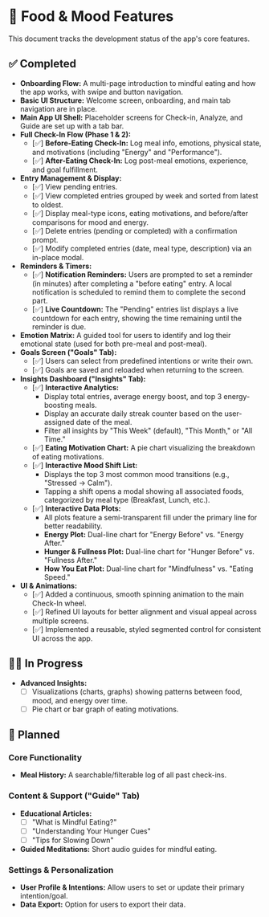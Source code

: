 # 🚧 Food & Mood Features

This document tracks the development status of the app's core features.

## ✅ Completed

-   **Onboarding Flow:** A multi-page introduction to mindful eating and how the app works, with swipe and button navigation.
-   **Basic UI Structure:** Welcome screen, onboarding, and main tab navigation are in place.
-   **Main App UI Shell:** Placeholder screens for Check-in, Analyze, and Guide are set up with a tab bar.
-   **Full Check-In Flow (Phase 1 & 2):**
    -   [✅] **Before-Eating Check-In:** Log meal info, emotions, physical state, and motivations (including "Energy" and "Performance").
    -   [✅] **After-Eating Check-In:** Log post-meal emotions, experience, and goal fulfillment.
-   **Entry Management & Display:**
    -   [✅] View pending entries.
    -   [✅] View completed entries grouped by week and sorted from latest to oldest.
    -   [✅] Display meal-type icons, eating motivations, and before/after comparisons for mood and energy.
    -   [✅] Delete entries (pending or completed) with a confirmation prompt.
    -   [✅] Modify completed entries (date, meal type, description) via an in-place modal.
-   **Reminders & Timers:**
    -   [✅] **Notification Reminders:** Users are prompted to set a reminder (in minutes) after completing a "before eating" entry. A local notification is scheduled to remind them to complete the second part.
    -   [✅] **Live Countdown:** The "Pending" entries list displays a live countdown for each entry, showing the time remaining until the reminder is due.
-   **Emotion Matrix:** A guided tool for users to identify and log their emotional state (used for both pre-meal and post-meal).
-   **Goals Screen ("Goals" Tab):**
    -   [✅] Users can select from predefined intentions or write their own.
    -   [✅] Goals are saved and reloaded when returning to the screen.
-   **Insights Dashboard ("Insights" Tab):**
    -   [✅] **Interactive Analytics:**
        -   Display total entries, average energy boost, and top 3 energy-boosting meals.
        -   Display an accurate daily streak counter based on the user-assigned date of the meal.
        -   Filter all insights by "This Week" (default), "This Month," or "All Time."
    -   [✅] **Eating Motivation Chart:** A pie chart visualizing the breakdown of eating motivations.
    -   [✅] **Interactive Mood Shift List:**
        -   Displays the top 3 most common mood transitions (e.g., "Stressed → Calm").
        -   Tapping a shift opens a modal showing all associated foods, categorized by meal type (Breakfast, Lunch, etc.).
    -   [✅] **Interactive Data Plots:**
        -   All plots feature a semi-transparent fill under the primary line for better readability.
        -   **Energy Plot:** Dual-line chart for "Energy Before" vs. "Energy After."
        -   **Hunger & Fullness Plot:** Dual-line chart for "Hunger Before" vs. "Fullness After."
        -   **How You Eat Plot:** Dual-line chart for "Mindfulness" vs. "Eating Speed."
-   **UI & Animations:**
    -   [✅] Added a continuous, smooth spinning animation to the main Check-In wheel.
    -   [✅] Refined UI layouts for better alignment and visual appeal across multiple screens.
    -   [✅] Implemented a reusable, styled segmented control for consistent UI across the app.

## 🏃‍♀️ In Progress

-   **Advanced Insights:**
    -   [ ] Visualizations (charts, graphs) showing patterns between food, mood, and energy over time.
    -   [ ] Pie chart or bar graph of eating motivations.

## 📝 Planned

### Core Functionality
-   **Meal History:** A searchable/filterable log of all past check-ins.

### Content & Support ("Guide" Tab)
-   **Educational Articles:**
    -   [ ] "What is Mindful Eating?"
    -   [ ] "Understanding Your Hunger Cues"
    -   [ ] "Tips for Slowing Down"
-   **Guided Meditations:** Short audio guides for mindful eating.

### Settings & Personalization
-   **User Profile & Intentions:** Allow users to set or update their primary intention/goal.
-   **Data Export:** Option for users to export their data. 
